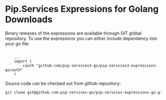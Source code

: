# Pip.Services Expressions for Golang Downloads

Binary releases of the expressions are available through GIT global repository. 
To use the expressions you can either include dependency into your go file:

```golang

    ...
    import (
        cauth "github.com/pip-services3-go/pip-services3-expressions-go/auth"
    )

``` 

Source code can be checked out from github repository:

```bash
git clone git@github.com:pip-services-go/pip-services-expressions-go.git
```